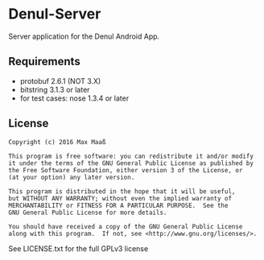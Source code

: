 Denul-Server
============

Server application for the Denul Android App.

## Requirements
- protobuf 2.6.1 (NOT 3.X)
- bitstring 3.1.3 or later
- for test cases: nose 1.3.4 or later

## License
    Copyright (c) 2016 Max Maaß
    
    This program is free software: you can redistribute it and/or modify
    it under the terms of the GNU General Public License as published by
    the Free Software Foundation, either version 3 of the License, or
    (at your option) any later version.
    
    This program is distributed in the hope that it will be useful,
    but WITHOUT ANY WARRANTY; without even the implied warranty of
    MERCHANTABILITY or FITNESS FOR A PARTICULAR PURPOSE.  See the
    GNU General Public License for more details.
    
    You should have received a copy of the GNU General Public License
    along with this program.  If not, see <http://www.gnu.org/licenses/>.

See LICENSE.txt for the full GPLv3 license

